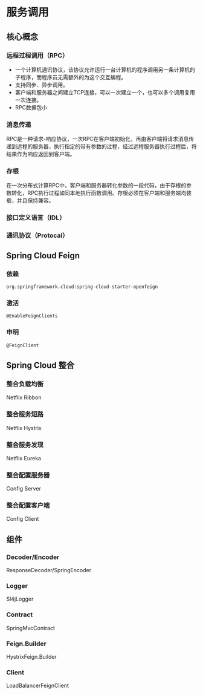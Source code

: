 # 服务调用

## 核心概念

### 远程过程调用（RPC）

+ 一个计算机通讯协议，该协议允许运行一台计算机的程序调用另一条计算机的子程序，而程序员无需额外的为这个交互编程。
+ 支持同步、异步调用。
+ 客户端和服务器之间建立TCP连接，可以一次建立一个，也可以多个调用复用一次连接。
+ RPC数据包小

### 消息传递

RPC是一种请求-响应协议，一次RPC在客户端初始化，再由客户端将请求消息传递到远程的服务器，执行指定的带有参数的过程，经过远程服务器执行过程后，将结果作为响应返回到客户端。

### 存根

在一次分布式计算RPC中，客户端和服务器转化参数的一段代码，由于存根的参数转化，RPC执行过程如同本地执行函数调用。存根必须在客户端和服务端均装载，并且保持兼容。



### 接口定义语言（IDL）

### 通讯协议（Protocal）



## Spring Cloud Feign

### 依赖

`org.springframework.cloud:spring-cloud-starter-openfeign`

### 激活

`@EnableFeignClients`

### 申明

`@FeignClient`

## Spring Cloud 整合

### 整合负载均衡

Netflix Ribbon

### 整合服务短路

Netflix Hystrix

### 整合服务发现

Netflix Eureka

### 整合配置服务器

Config Server

### 整合配置客户端

Config Client

## 组件

### Decoder/Encoder

ResponseDecoder/SpringEncoder

### Logger

Sl4jLogger

### Contract

SpringMvcContract

### Feign.Builder

HystrixFeign.Builder

### Client

LoadBalancerFeignClient